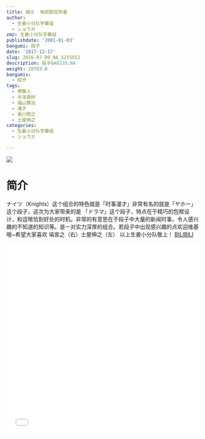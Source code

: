 ```yaml
---
title: 骑士  电视剧狂热者
author:
  - 生姜小分队字幕组
  - ショウガ
zmz: 生姜小分队字幕组
publishdate: '2001-01-03'
bangumi: 段子
date: '2017-12-17'
slug: 2016-07-09_NA_5255552
description: 段子&#8226;NA
weight: 28783.0
bangumis:
  - 段子
tags:
  - 堺雅人
  - 半泽直树
  - 福山雅治
  - 漫才
  - 香川照之
  - 土屋伸之
categories:
  - 生姜小分队字幕组
  - ショウガ

---
```

![](https://i.imgur.com/oHz5JJg.png)
# 简介  
ナイツ（Knights）这个组合的特色就是「时事漫才」非常有名的就是「ヤホー」这个段子，这次为大家带来的是 「ドラマ」这个段子，特点在于精巧的包袱设计，和逗哏恰到好处的时机。非常的有意思在于段子中大量的新闻时事，令人感兴趣的不知道的知识等。是一对实力深厚的组合。若段子中出现感兴趣的点欢迎维基哦~希望大家喜欢
塙宣之（右）土屋伸之（左）
以上生姜小分队敬上！ 
  [BILIBILI](https://www.bilibili.com/video/av5255552/)

<div class="vcontainer">  <iframe class="video" src="//www.bilibili.com/blackboard/player.html?aid=5255552" width="100%" height="500" frameborder="0" allowfullscreen="allowfullscreen"></iframe></div>
